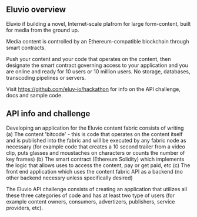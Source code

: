 ## Eluvio overview

Eluvio if building a novel, Internet-scale plafrom for large form-content, built for media from the ground up.

Media content is controlled by an Ethereum-compatible blockchain through smart contracts.

Push your content and your code that operates on the content, then designate the smart contract governing 
access to your application and you are online and ready for 10 users or 10 million users.  No storage, databases,
transcoding pipelines or servers.

Visit https://github.com/eluv-io/hackathon for info on the API challenge, docs and sample code.

## API info and challenge

Developing an application for the Eluvio content fabric consists of writing
(a) The content 'bitcode' - this is code that operates on the content itself and is published into the fabric and will be
executed by any fabric node as necessary (for example code that creates a 10 second trailer from a video clip, puts glasses and moustaches on characters or counts the number of key frames)
(b) The smart contract (Ethereum Solidity) which implements the logic that allows uses to access the content, pay or get paid, etc
(c) The front end application which uses the content fabric API as a backend (no other backend necessry unless specifically desired)

The Eluvio API challenge consists of creating an application that utilizes all these three categories of code and has at least two type of users (for example content owners, consumers, advertizers, publishers, service providers, etc).
